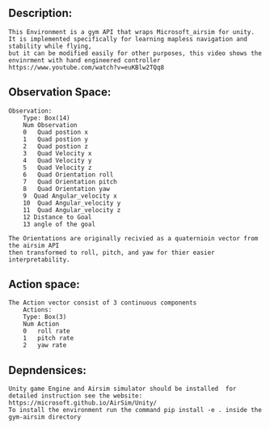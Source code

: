 ## Description:
    This Environment is a gym API that wraps Microsoft_airsim for unity.
    It is implemented specifically for learning mapless navigation and stability while flying,
    but it can be modified easily for other purposes, this video shows the envinrment with hand engineered controller 
    https://www.youtube.com/watch?v=euKBlw2TQq8

## Observation Space:
    Observation: 
        Type: Box(14)
        Num Observation                
        0   Quad postion x            
        1   Quad postion y            
        2   Quad postion z            
        3   Quad Velocity x           
        4   Quad Velocity y           
        5   Quad Velocity z           
        6   Quad Orientation roll     
        7   Quad Orientation pitch    
        8   Quad Orientation yaw      
        9  Quad Angular_velocity x    
        10  Quad Angular_velocity y   
        11  Quad Angular_velocity z   
        12 Distance to Goal           
        13 angle of the goal          
               
    The Orientations are originally recivied as a quaternioin vector from the airsim API 
    then transformed to roll, pitch, and yaw for thier easier interpretability.

## Action space:
    The Action vector consist of 3 continuous components
        Actions:
        Type: Box(3)                   
        Num Action                     
        0   roll rate                  
        1   pitch rate                 
        2   yaw rate


## Depndensices:
    Unity game Engine and Airsim simulator should be installed  for detailed instruction see the website:
    https://microsoft.github.io/AirSim/Unity/
    To install the environment run the command pip install -e . inside the gym-airsim directory 


    

